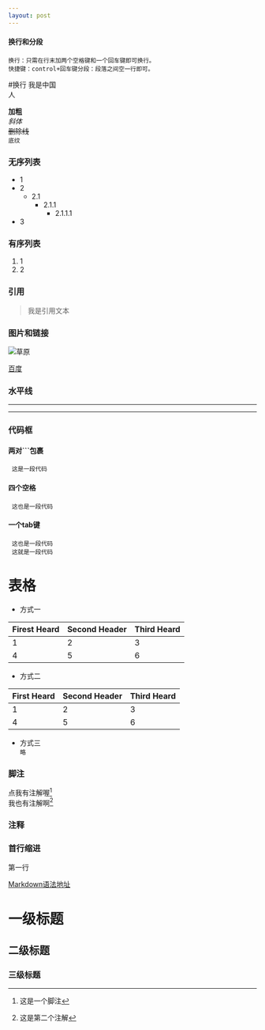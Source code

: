 ```yaml
---
layout: post
---
```


 
 
 #### 换行和分段
  `换行：只需在行末加两个空格键和一个回车键即可换行。`  
  `快捷键：control+回车键分段：段落之间空一行即可。`
 
 #换行
 我是中国  
 人
 
 **加粗**  
 *斜体*  
 ~~删除线~~  
 `底纹`
 
 ### 无序列表
 * 1
 * 2
    * 2.1
      * 2.1.1
        * 2.1.1.1
* 3
 
### 有序列表
1.  1
2.  2
 
### 引用
 > 我是引用文本
 
### 图片和链接
 ![草原](https://ss1.baidu.com/9vo3dSag_xI4khGko9WTAnF6hhy/image/h%3D300/sign=a84b8fe834dbb6fd3a5be3263925aba6/8ad4b31c8701a18b7e47295c932f07082838fe71.jpg)
 
 [百度](http://www.baidu.com)
 
 
### 水平线
***
---
 
### 代码框
#### 两对```包裹
```
 这是一段代码
```
#### 四个空格
     这也是一段代码
 
#### 一个tab键
     这也是一段代码
     这就是一段代码
     
# 表格
* 方式一
 
 Firest Heard | Second Header | Third Heard
 ------------ | ------------- | -----------
 1            |      2        | 3
 4            |      5        | 6          
 
 * 方式二
 
 |First Heard | Second Header | Third Heard|
 |------------ | ------------- | -----------|
 |1            |      2        | 3          |
 |4            |      5        | 6          |         
 
 * 方式三  
  `略`
 
### 脚注
 
点我有注解喔[^1]  
我也有注解啊[^2]
[^1]:这是一个脚注
[^2]:这是第二个注解
 
 
### 注释
 <!-- 这是一段注释-->
 
### 首行缩进
 第一行
 



[Markdown语法地址](https://www.jianshu.com/p/0130ad32a08d)
 
# 一级标题
## 二级标题
### 三级标题